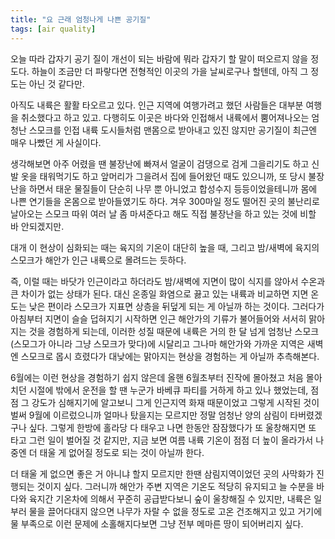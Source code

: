 ```yaml
---
title: "요 근래 엄청나게 나쁜 공기질"
tags: [air quality]
---
```


오늘 따라 갑자기 공기 질이 개선이 되는 바람에 뭐라 갑자기 할 말이 떠오르지 않을 정도다. 하늘이 조금만 더 파랗다면 전형적인 이곳의 가을 날씨로구나 할텐데, 아직 그 정도는 아닌 것 같다만.

아직도 내륙은 활활 타오르고 있다. 인근 지역에 여행가려고 했던 사람들은 대부분 여행을 취소했다고 하고 있고. 다행히도 이곳은 바다와 인접해서 내륙에서 뿜어져나오는 엄청난 스모크를 인접 내륙 도시들처럼 맨몸으로 받아내고 있진 않지만 공기질이 최근엔 매우 나빴던 게 사실이다.

생각해보면 아주 어렸을 땐 불장난에 빠져서 얼굴이 검댕으로 검게 그을리기도 하고 신발 옷을 태워먹기도 하고 앞머리가 그을려서 집에 들어왔던 때도 있으니까, 또 당시 불장난을 하면서 태운 물질들이 단순히 나무 뿐 아니었고 합성수지 등등이었을테니까 몸에 나쁜 연기들을 온몸으로 받아들였기도 하다. 겨우 300마일 정도 떨어진 곳의 불난리로 날아오는 스모크 따위 여러 날 좀 마셔준다고 해도 직접 불장난을 하고 있는 것에 비할 바 안되겠지만. 

대개 이 현상이 심화되는 때는 육지의 기온이 대단히 높을 때, 그리고 밤/새벽에 육지의 스모크가 해안가 인근 내륙으로 몰려드는 듯하다. 

즉, 이럴 때는 바닷가 인근이라고 하더라도 밤/새벽에 지면이 많이 식지를 않아서 수온과 큰 차이가 없는 상태가 된다. 대신 온종일 화염으로 끓고 있는 내륙과 비교하면 지면 온도는 낮은 편이라 스모크가 지표면 상층을 뒤덮게 되는 게 아닐까 하는 것이다. 그러다가 아침부터 지면이 슬슬 덥혀지기 시작하면 인근 해안가의 기류가 불어들어와 서서히 맑아지는 것을 경험하게 되는데, 이러한 성질 때문에 내륙은 거의 한 달 넘게 엄청난 스모크 (스모그가 아니라 그냥 스모크가 맞다)에 시달리고 그나마 해안가와 가까운 지역은 새벽엔 스모크로 몹시 흐렸다가 대낮에는 맑아지는 현상을 경험하는 게 아닐까 추측해본다.

6월에는 이런 현상을 경험하기 쉽지 않은데 올핸 6월초부터 진작에 몰아쳤고 처음 몰아치던 시절에 밖에서 운전을 할 땐 누군가 바베큐 파티를 거하게 하고 있나 했었는데, 점점 그 강도가 심해지기에 알고보니 그게 인근지역 화재 때문이었고 그렇게 시작된 것이 벌써 9월에 이르렀으니까 얼마나 탔을지는 모르지만 정말 엄청난 양의 삼림이 타버렸겠구나 싶다. 그렇게 한방에 홀라당 다 태우고 나면 한동안 잠잠했다가 또 울창해지면 또 타고 그런 일이 벌어질 것 같지만, 지금 보면 여름 내륙 기온이 점점 더 높이 올라가서 나중엔 더 태울 게 없어질 정도로 되는 것이 아닐까 한다.

더 태울 게 없으면 좋은 거 아니냐 할지 모르지만 한땐 삼림지역이었던 곳의 사막화가 진행되는 것이지 싶다. 그러니까 해안가 주변 지역은 기온도 적당히 유지되고 늘 수분을 바다와 육지간 기온차에 의해서 꾸준히 공급받다보니 숲이 울창해질 수 있지만, 내륙은 일부러 물을 끌어다대지 않으면 나무가 자랄 수 없을 정도로 고온 건조해지고 있고 거기에 물 부족으로 이런 문제에 소홀해지다보면 그냥 전부 메마른 땅이 되어버리지 싶다. 


